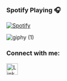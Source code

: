 ### Spotify Playing 🎧

[![Spotify](https://spotify-now-playing-1.vercel.app/api/spotify-playing)](https://open.spotify.com/user/31dgvw5xwyb6mehckymbfynzp4ni)


![giphy (1)](https://media.tenor.com/QUdqYaj8dNYAAAAC/rick-and-morty-rick.gif)

### Connect with me:

<p>
<a href="https://www.linkedin.com/in/alex-venger-299646214/" target="_blank"><img alt="LinkedIn" src="https://img.shields.io/badge/linkedin-%230077B5.svg?&style=for-the-badge&logo=linkedin&logoColor=white"  height="30px"/></a>
</p>

